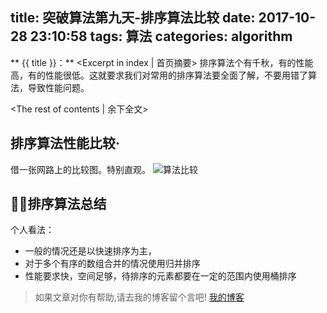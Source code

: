 title: 突破算法第九天-排序算法比较
date: 2017-10-28 23:10:58
tags: 算法
categories: algorithm
---
** {{ title }}：** <Excerpt in index | 首页摘要>
排序算法个有千秋，有的性能高，有的性能很低。这就要求我们对常用的排序算法要全面了解，不要用错了算法，导致性能问题。
<!-- more -->
<The rest of contents | 余下全文>

## 排序算法性能比较·
借一张网路上的比较图。特别直观。
![算法比较](http://o7kalf5h3.bkt.clouddn.com/sortcom.jpg)

## 排序算法总结
个人看法：
* 一般的情况还是以快速排序为主，
* 对于多个有序的数组合并的情况使用归并排序
* 性能要求快，空间足够，待排序的元素都要在一定的范围内使用桶排序



> 如果文章对你有帮助,请去我的博客留个言吧! [我的博客][1]

[1]: http://geeksblog.cc
